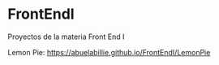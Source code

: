 # FrontEndI
Proyectos de la materia Front End I

Lemon Pie: https://abuelabillie.github.io/FrontEndI/LemonPie
